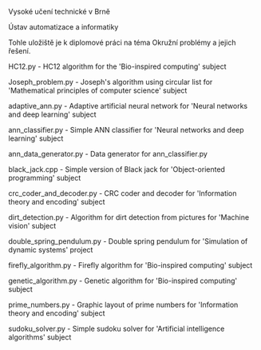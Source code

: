 Vysoké učení technické v Brně

Ústav automatizace a informatiky

Tohle uložiště je k diplomové práci na téma Okružní problémy a jejich řešení.

HC12.py - HC12 algorithm for the 'Bio-inspired computing' subject

Joseph_problem.py - Joseph's algorithm using circular list for 'Mathematical principles of computer science' subject

adaptive_ann.py - Adaptive artificial neural network for 'Neural networks and deep learning' subject

ann_classifier.py - Simple ANN classifier for 'Neural networks and deep learning' subject

ann_data_generator.py - Data generator for ann_classifier.py

black_jack.cpp - Simple version of Black jack for 'Object-oriented programming' subject

crc_coder_and_decoder.py - CRC coder and decoder for 'Information theory and encoding' subject

dirt_detection.py - Algorithm for dirt detection from pictures for 'Machine vision' subject

double_spring_pendulum.py - Double spring pendulum for 'Simulation of dynamic systems' project

firefly_algorithm.py - Firefly algorithm for 'Bio-inspired computing' subject

genetic_algorithm.py - Genetic algorithm for 'Bio-inspired computing' subject

prime_numbers.py - Graphic layout of prime numbers for 'Information theory and encoding' subject

sudoku_solver.py - Simple sudoku solver for 'Artificial intelligence algorithms' subject

